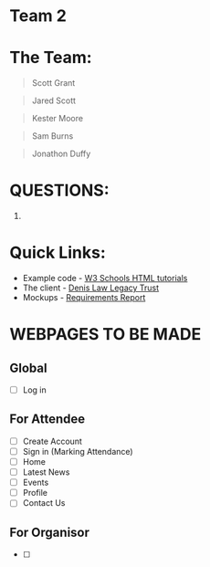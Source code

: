 # Team 2

# The Team:
> Scott Grant

> Jared Scott

> Kester Moore

> Sam Burns

> Jonathon Duffy

# QUESTIONS:
1.

# Quick Links: 
* Example code - [W3 Schools HTML tutorials](https://www.w3schools.com/html/)
* The client - [Denis Law Legacy Trust](https://www.denislawlegacytrust.org/)
* Mockups - [Requirements Report](https://docs.google.com/document/d/1N3Q9gU3oSs_PNoPBmU8NOy4DVx0aPX5LHv_FyO-Ak80/edit?usp=sharing)

# WEBPAGES TO BE MADE
## Global
- [ ] Log in 
## For Attendee
- [ ] Create Account
- [ ] Sign in (Marking Attendance)
- [ ] Home 
- [ ] Latest News
- [ ] Events
- [ ] Profile 
- [ ] Contact Us 
## For Organisor
- [ ] 